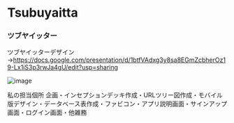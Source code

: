 # Tsubuyaitta
### ツブヤイッター
ツブヤイッターデザイン
→https://docs.google.com/presentation/d/1btfVAdxg3y8sa8EGmZcbherOz19-Lx1iS3p3rwJa4gU/edit?usp=sharing

![image](https://user-images.githubusercontent.com/67158360/151707143-9b19ccd5-9a2e-43c1-8ce4-b92668dd306a.png)

私の担当個所
  企画・インセプションデッキ作成・URLツリー図作成・モバイル版デザイン・データベース表作成・ファビコン・アプリ説明画面・サインアップ画面・ログイン画面・他雑務

